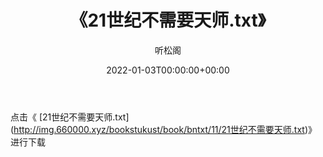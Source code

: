 ﻿---
title:  《21世纪不需要天师.txt》
date:   2022-01-03T00:00:00+00:00
author: 听松阁
layout: post
permalink: /21世纪不需要天师/
categories: 小说
tags: [小说]
---

点击《 [21世纪不需要天师.txt](<a href="http://img.660000.xyz/bookstukust/book/bntxt/11/21" target=_blank>http://img.660000.xyz/bookstukust/book/bntxt/11/21世纪不需要天师.txt)》进行下载